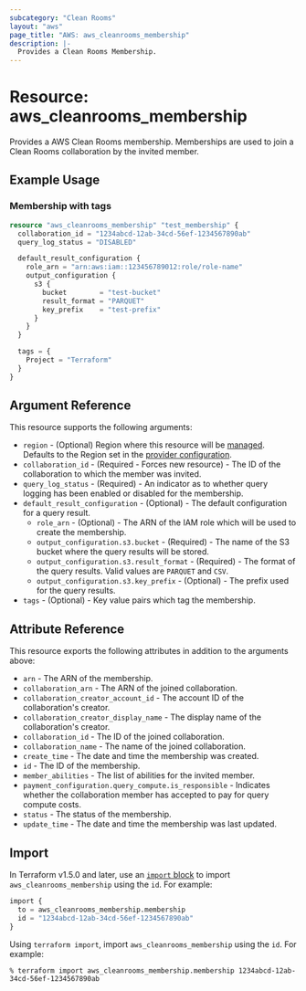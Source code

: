 ```yaml
---
subcategory: "Clean Rooms"
layout: "aws"
page_title: "AWS: aws_cleanrooms_membership"
description: |-
  Provides a Clean Rooms Membership.
---
```


# Resource: aws_cleanrooms_membership

Provides a AWS Clean Rooms membership. Memberships are used to join a Clean Rooms collaboration by the invited member.

## Example Usage

### Membership with tags

```terraform
resource "aws_cleanrooms_membership" "test_membership" {
  collaboration_id = "1234abcd-12ab-34cd-56ef-1234567890ab"
  query_log_status = "DISABLED"

  default_result_configuration {
    role_arn = "arn:aws:iam::123456789012:role/role-name"
    output_configuration {
      s3 {
        bucket        = "test-bucket"
        result_format = "PARQUET"
        key_prefix    = "test-prefix"
      }
    }
  }

  tags = {
    Project = "Terraform"
  }
}
```

## Argument Reference

This resource supports the following arguments:

* `region` - (Optional) Region where this resource will be [managed](https://docs.aws.amazon.com/general/latest/gr/rande.html#regional-endpoints). Defaults to the Region set in the [provider configuration](https://registry.terraform.io/providers/hashicorp/aws/latest/docs#aws-configuration-reference).
* `collaboration_id` - (Required - Forces new resource) - The ID of the collaboration to which the member was invited.
* `query_log_status` - (Required) - An indicator as to whether query logging has been enabled or disabled for the membership.
* `default_result_configuration` - (Optional) - The default configuration for a query result.
    - `role_arn` - (Optional) - The ARN of the IAM role which will be used to create the membership.
    - `output_configuration.s3.bucket` - (Required) - The name of the S3 bucket where the query results will be stored.
    - `output_configuration.s3.result_format` - (Required) - The format of the query results. Valid values are `PARQUET` and `CSV`.
    - `output_configuration.s3.key_prefix` - (Optional) - The prefix used for the query results.
* `tags` - (Optional) - Key value pairs which tag the membership.

## Attribute Reference

This resource exports the following attributes in addition to the arguments above:

* `arn` - The ARN of the membership.
* `collaboration_arn` - The ARN of the joined collaboration.
* `collaboration_creator_account_id` - The account ID of the collaboration's creator.
* `collaboration_creator_display_name` - The display name of the collaboration's creator.
* `collaboration_id` - The ID of the joined collaboration.
* `collaboration_name` - The name of the joined collaboration.
* `create_time` - The date and time the membership was created.
* `id` - The ID of the membership.
* `member_abilities` - The list of abilities for the invited member.
* `payment_configuration.query_compute.is_responsible` - Indicates whether the collaboration member has accepted to pay for query compute costs.
* `status` - The status of the membership.
* `update_time` - The date and time the membership was last updated.

## Import

In Terraform v1.5.0 and later, use an [`import` block](https://developer.hashicorp.com/terraform/language/import) to import `aws_cleanrooms_membership` using the `id`. For example:

```terraform
import {
  to = aws_cleanrooms_membership.membership
  id = "1234abcd-12ab-34cd-56ef-1234567890ab"
}
```

Using `terraform import`, import `aws_cleanrooms_membership` using the `id`. For example:

```console
% terraform import aws_cleanrooms_membership.membership 1234abcd-12ab-34cd-56ef-1234567890ab
```
